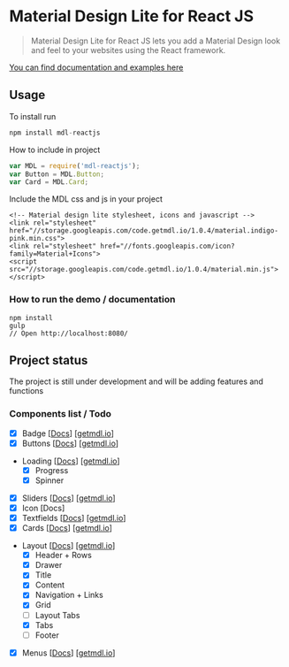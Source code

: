 # Material Design Lite for React JS

> Material Design Lite for React JS lets you add a Material Design look and feel to your websites using the React framework.

[You can find documentation and examples here](https://zarxor.github.io/mdl-reactjs/docs/)

## Usage ##
To install run
```jsx
npm install mdl-reactjs
```
How to include in project
```jsx
var MDL = require('mdl-reactjs');
var Button = MDL.Button;
var Card = MDL.Card;
```

Include the MDL css and js in your project
```
<!-- Material design lite stylesheet, icons and javascript -->
<link rel="stylesheet" href="//storage.googleapis.com/code.getmdl.io/1.0.4/material.indigo-pink.min.css">
<link rel="stylesheet" href="//fonts.googleapis.com/icon?family=Material+Icons">
<script src="//storage.googleapis.com/code.getmdl.io/1.0.4/material.min.js"></script>
```

### How to run the demo / documentation ###
```
npm install
gulp
// Open http://localhost:8080/
```
## Project status ##
The project is still under development and will be adding features and functions

### Components list / Todo
- [x] Badge [[Docs](https://zarxor.github.io/mdl-reactjs/docs/#/badges)] [[getmdl.io](http://www.getmdl.io/components/index.html#badges-section)]
- [x] Buttons [[Docs](https://zarxor.github.io/mdl-reactjs/docs/#/buttons)] [[getmdl.io](http://www.getmdl.io/components/index.html#buttons-section)]
- Loading [[Docs](https://zarxor.github.io/mdl-reactjs/docs/#/loading)] [[getmdl.io](http://www.getmdl.io/components/index.html#loading-section)]
	- [x] Progress
	- [x] Spinner
- [x] Sliders [[Docs](https://zarxor.github.io/mdl-reactjs/docs/#/sliders)] [[getmdl.io](http://www.getmdl.io/components/index.html#sliders-section)]
- [x] Icon [Docs]
- [x] Textfields [[Docs](https://zarxor.github.io/mdl-reactjs/docs/#/textfields)] [[getmdl.io](http://www.getmdl.io/components/index.html#textfields-section)]
- [x] Cards [[Docs](https://zarxor.github.io/mdl-reactjs/docs/#/cards)] [[getmdl.io](http://www.getmdl.io/components/index.html#cards-section)]
- Layout [[Docs](https://zarxor.github.io/mdl-reactjs/docs/#/layout)] [[getmdl.io](http://www.getmdl.io/components/index.html#layout-section)]
	- [x] Header + Rows
	- [x] Drawer
	- [x] Title
	- [x] Content
	- [x] Navigation + Links
	- [x] Grid
	- [ ] Layout Tabs
	- [x] Tabs
	- [ ] Footer
- [x] Menus [[Docs](https://zarxor.github.io/mdl-reactjs/docs/#/menus)] [[getmdl.io](http://www.getmdl.io/components/index.html#menus-section)]
